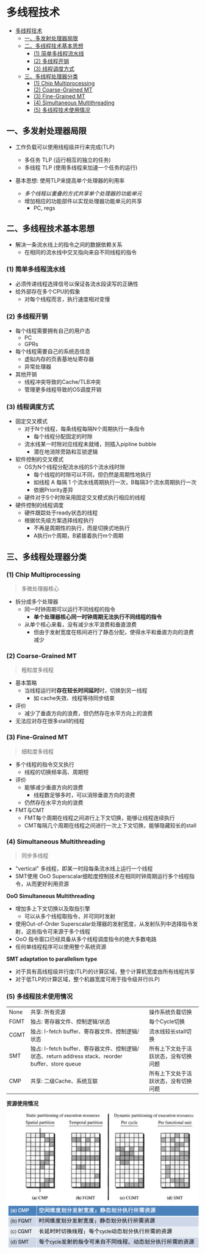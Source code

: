 # 多线程技术

- [多线程技术](#多线程技术)
  - [一、多发射处理器局限](#一多发射处理器局限)
  - [二、多线程技术基本思想](#二多线程技术基本思想)
    - [(1) 简单多线程流水线](#1-简单多线程流水线)
    - [(2) 多线程开销](#2-多线程开销)
    - [(3) 线程调度方式](#3-线程调度方式)
  - [三、多线程处理器分类](#三多线程处理器分类)
    - [(1) Chip Multiprocessing](#1-chip-multiprocessing)
    - [(2) Coarse-Grained MT](#2-coarse-grained-mt)
    - [(3) Fine-Grained MT](#3-fine-grained-mt)
    - [(4) Simultaneous Multithreading](#4-simultaneous-multithreading)
    - [(5) 多线程技术使用情况](#5-多线程技术使用情况)

## 一、多发射处理器局限

- 工作负载可以使用线程级并行来完成(TLP)
  - 多任务 TLP (运行相互的独立的任务)
  - 多线程 TLP (使用多线程来加速一个任务的运行)

- 基本思想: 使用TLP来提高单个处理器的利用率
  - *多个线程以重叠的方式共享单个处理器的功能单元*
  - 增加相应的功能部件以实现处理器功能单元的共享
    - PC, regs

## 二、多线程技术基本思想

- 解决一条流水线上的指令之间的数据依赖关系
  - 在相同的流水线中交叉指向来自不同线程的指令

### (1) 简单多线程流水线

- 必须传递线程选择信号以保证各流水段读写的正确性
- 给外部存在多个CPU的假象
  - 对每个线程而言，执行速度相对变慢

### (2) 多线程开销

- 每个线程需要拥有自己的用户态
  - PC
  - GPRs
- 每个线程需要自己的系统态信息
  - 虚拟内存的页表基地址寄存器
  - 异常处理器
- 其他开销
  - 线程冲突导致的Cache/TLB冲突
  - 管理更多线程导致的OS调度开销

### (3) 线程调度方式

- 固定交叉模式
  - 对于N个线程，每条线程每隔N个周期执行一条指令
    - 每个线程分配固定的时隙
  - 流水线某一时隙对应线程未就绪，则插入pipline bubble
    - 潜在地消除旁路和互锁逻辑
- 软件控制的交叉模式
  - OS为N个线程分配流水线的S个流水线时隙
    - 每个线程的时隙可以不同，但仍然是周期性地执行
    - 如线程 A 每隔 1 个流水线周期执行一次，B每隔3个流水周期执行一次
    - 依据Priority差异
  - 硬件对于S个时隙采用固定交叉模式执行相应的线程
- 硬件控制的线程调度
  - 硬件跟踪处于ready状态的线程
  - 根据优先级方案选择线程执行
    - 不再是周期性的执行，而是切换式地执行
    - A执行n个周期，B紧接着执行m个周期

## 三、多线程处理器分类

### (1) Chip Multiprocessing

> 多微处理器核心

- 拆分成多个处理器
  - 同一时钟周期可以运行不同线程的指令
    - **单个处理器核心同一时钟周期无法执行不同线程的指令**
  - 从单个核心来看，没有减少水平浪费和垂直浪费
    - 但由于发射宽度在核间进行了静态分配，使得水平和垂直方向的浪费减少

### (2) Coarse-Grained MT

> 粗粒度多线程

- 基本策略
  - 当线程运行时**存在较长时间延时**时，切换到另一线程
    - 如 cache失效、线程等待同步结束
- 评价
  - 减少了垂直方向的浪费，但仍然存在水平方向上的浪费
- 无法应对存在很多stall的线程

### (3) Fine-Grained MT

> 细粒度多线程

- 多个线程的指令交叉执行
  - 线程的切换频率高、周期短
- 评价
  - 能够减少垂直方向的浪费
    - 线程数足够多时，可以消除垂直方向的浪费
  - 仍然存在水平方向的浪费
- FMT与CMT
  - FMT每个周期在线程之间进行上下文切换，能够让线程连续执行
  - CMT每隔几个周期在线程之间进行一次上下文切换，能够隐藏较长的stall

### (4) Simultaneous Multithreading

> 同步多线程

- "vertical" 多线程，即某一时段每条流水线上运行一个线程
- SMT使用 OoO Superscalar细粒度控制技术在相同时钟周期运行多个线程指令，从而更好利用资源

**OoO Simultaneous Multithreading**

- 增加多上下文切换以及取指引擎
  - 可以从多个线程取指令，并可同时发射
- 使用Out-of-Order Superscalar处理器的发射宽度，从发射队列中选择指令发射，这些指令可来源于多个线程
- OoO 指令窗口已经具备从多个线程调度指令的绝大多数电路
- 任何单线程程序可以使用整个系统资源

**SMT adaptation to parallelism type**

- 对于具有高线程级并行度(TLP)的计算区域，整个计算机宽度由所有线程共享
- 对于低TLP的计算区域，整个机器宽度可用于指令级并行(ILP)

### (5) 多线程技术使用情况

|      |                                                                                                    |                                      |
| ---- | -------------------------------------------------------------------------------------------------- | ------------------------------------ |
| None | 共享: 所有资源                                                                                     | 操作系统负载切换                     |
| FGMT | 独占: 寄存器文件、控制逻辑/状态                                                                    | 每个Cycle切换                        |
| CGMT | 独占: I-fetch buffer、寄存器文件、控制逻辑/状态                                                    | 流水线较长stall切换                  |
| SMT  | 独占: I-fetch buffer、寄存器文件、控制逻辑/状态、return address stack、reorder buffer、store queue | 所有上下文处于活跃状态，没有切换问题 |
| CMP  | 共享: 二级Cache、系统互联                                                                          | 所有上下文处于活跃状态，没有切换问题 |

**资源使用情况**

![](./img/2022-06-10-08-19-43.png)
